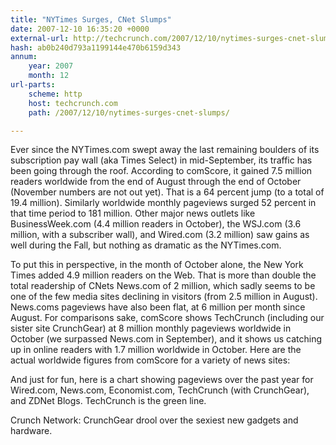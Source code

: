 ```yaml
---
title: "NYTimes Surges, CNet Slumps"
date: 2007-12-10 16:35:20 +0000
external-url: http://techcrunch.com/2007/12/10/nytimes-surges-cnet-slumps/
hash: ab0b240d793a1199144e470b6159d343
annum:
    year: 2007
    month: 12
url-parts:
    scheme: http
    host: techcrunch.com
    path: /2007/12/10/nytimes-surges-cnet-slumps/

---
```


Ever since the NYTimes.com swept away the last remaining boulders of its subscription pay wall (aka Times Select) in mid-September, its traffic has been going through the roof.  According to comScore, it gained 7.5 million readers worldwide from the end of August through the end of October (November numbers are not out yet).  That is a 64 percent jump (to a total of 19.4 million).  Similarly worldwide monthly pageviews surged 52 percent in that time period to 181 million. Other major news outlets like BusinessWeek.com (4.4 million readers in October), the WSJ.com (3.6 million, with a subscriber wall), and Wired.com (3.2 million) saw gains as well during the Fall, but nothing as dramatic as the NYTimes.com.



To put this in perspective, in the month of October alone, the New York Times added 4.9 million readers on the Web.  That is more than double the total readership of CNets News.com of 2 million, which sadly seems to be one of the few media sites declining in visitors (from 2.5 million in August).  News.coms pageviews have also been flat, at 6 million per month since August.  For comparisons sake, comScore shows TechCrunch (including our sister site CrunchGear) at 8 million monthly pageviews worldwide in October (we surpassed News.com in September), and it shows us catching up in online readers with 1.7 million worldwide in October. Here are the actual worldwide figures from comScore for a variety of news sites:



And just for fun, here is a chart showing pageviews over the past year for Wired.com, News.com, Economist.com, TechCrunch (with CrunchGear), and ZDNet Blogs.  TechCrunch is the green line.



Crunch Network:  CrunchGear drool over the sexiest new gadgets and hardware.
